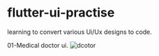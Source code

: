 # flutter-ui-practise
learning to convert various  Ui/Ux designs to code. 

01-Medical doctor ui.
![dcotor](https://user-images.githubusercontent.com/95612215/188656358-aaa35613-0530-46a6-9290-04ff1634a103.gif)

